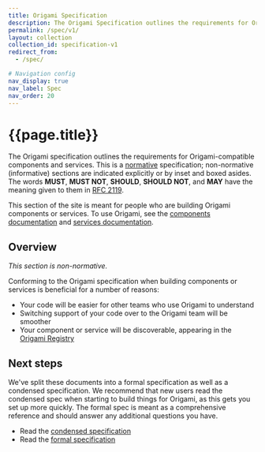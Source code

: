 ```yaml
---
title: Origami Specification
description: The Origami Specification outlines the requirements for Origami-compatible components and services, helping others contribute back.
permalink: /spec/v1/
layout: collection
collection_id: specification-v1
redirect_from:
  - /spec/

# Navigation config
nav_display: true
nav_label: Spec
nav_order: 20
---
```



# {{page.title}}

The Origami specification outlines the requirements for Origami-compatible components and services. This is a <a href="https://www.w3.org/TR/qaframe-spec/"  >normative</a> specification; non-normative (informative) sections are indicated explicitly or by inset and boxed asides. The words **MUST**, **MUST NOT**, **SHOULD**, **SHOULD NOT**, and **MAY** have the meaning given to them in <a href="http://www.ietf.org/rfc/rfc2119.txt"  >RFC 2119</a>.

<aside>
	This section of the site is meant for people who are building Origami components or services. To use Origami, see the <a href="/docs/components/">components documentation</a> and <a href="/docs/services/">services documentation</a>.
</aside>


## Overview

_This section is non-normative._

Conforming to the Origami specification when building components or services is beneficial for a number of reasons:

  - Your code will be easier for other teams who use Origami to understand
  - Switching support of your code over to the Origami team will be smoother
  - Your component or service will be discoverable, appearing in the [Origami Registry](https://registry.origami.ft.com/components)


## Next steps

We've split these documents into a formal specification as well as a condensed specification. We recommend that new users read the condensed spec when starting to build things for Origami, as this gets you set up more quickly. The formal spec is meant as a comprehensive reference and should answer any additional questions you have.

  - Read the [condensed specification](/spec/v1/condensed/)
  - Read the [formal specification](/spec/v1/formal/)
